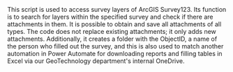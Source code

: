 <div align="left"> 
This script is used to access survey layers of ArcGIS Survey123. Its function is to search for layers within the specified survey and check if there are attachments in them. It is possible to obtain and save all attachments of all types. The code does not replace existing attachments; it only adds new attachments. Additionally, it creates a folder with the ObjectID, a name of the person who filled out the survey, and this is also used to match another automation in Power Automate for downloading reports and filling tables in Excel via our GeoTechnology department's internal OneDrive.
</div>
